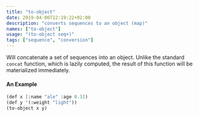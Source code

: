 ```yaml
---
title: "to-object"
date: 2019-04-06T12:19:22+02:00
description: "converts sequences to an object (map)"
names: ["to-object"]
usage: "(to-object seq+)"
tags: ["sequence", "conversion"]
---
```

Will concatenate a set of sequences into an object. Unlike the standard `concat` function, which is lazily computed, the result of this function will be materialized immediately.

#### An Example

~~~scheme
(def x [:name "ale" :age 0.3])
(def y '(:weight "light"))
(to-object x y)
~~~
